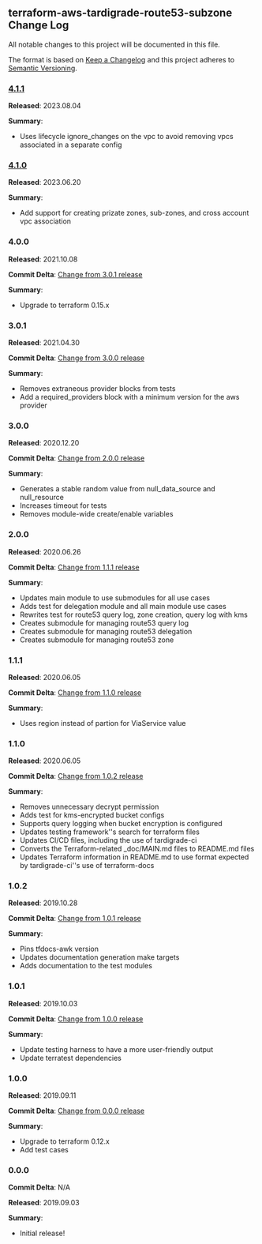 ## terraform-aws-tardigrade-route53-subzone Change Log

All notable changes to this project will be documented in this file.

The format is based on [Keep a Changelog](http://keepachangelog.com/) and this project adheres to [Semantic Versioning](http://semver.org/).


### [4.1.1](https://github.com/plus3it/terraform-aws-tardigrade-route53-subzone/releases/tag/4.1.1)

**Released**: 2023.08.04

**Summary**:

*   Uses lifecycle ignore_changes on the vpc to avoid removing vpcs associated in a separate config

### [4.1.0](https://github.com/plus3it/terraform-aws-tardigrade-route53-subzone/releases/tag/4.1.0)

**Released**: 2023.06.20

**Summary**:

*   Add support for creating prizate zones, sub-zones, and cross account vpc association

### 4.0.0

**Released**: 2021.10.08

**Commit Delta**: [Change from 3.0.1 release](https://github.com/plus3it/terraform-aws-tardigrade-route53-subzone/compare/3.0.1...4.0.0)

**Summary**:

*   Upgrade to terraform 0.15.x

### 3.0.1

**Released**: 2021.04.30

**Commit Delta**: [Change from 3.0.0 release](https://github.com/plus3it/terraform-aws-tardigrade-route53-subzone/compare/3.0.0...3.0.1)

**Summary**:

*   Removes extraneous provider blocks from tests
*   Add a required_providers block with a minimum version for the aws provider

### 3.0.0

**Released**: 2020.12.20

**Commit Delta**: [Change from 2.0.0 release](https://github.com/plus3it/terraform-aws-tardigrade-route53-subzone/compare/2.0.0...3.0.0)

**Summary**:

*   Generates a stable random value from null_data_source and null_resource
*   Increases timeout for tests
*   Removes module-wide create/enable variables

### 2.0.0

**Released**: 2020.06.26

**Commit Delta**: [Change from 1.1.1 release](https://github.com/plus3it/terraform-aws-tardigrade-route53-subzone/compare/1.1.1...2.0.0)

**Summary**:

*   Updates main module to use submodules for all use cases
*   Adds test for delegation module and all main module use cases
*   Rewrites test for route53 query log, zone creation, query log with kms
*   Creates submodule for managing route53 query log
*   Creates submodule for managing route53 delegation
*   Creates submodule for managing route53 zone

### 1.1.1

**Released**: 2020.06.05

**Commit Delta**: [Change from 1.1.0 release](https://github.com/plus3it/terraform-aws-tardigrade-route53-subzone/compare/1.1.0...1.1.1)

**Summary**:

*   Uses region instead of partion for ViaService value

### 1.1.0

**Released**: 2020.06.05

**Commit Delta**: [Change from 1.0.2 release](https://github.com/plus3it/terraform-aws-tardigrade-route53-subzone/compare/1.0.2...1.1.0)

**Summary**:

*   Removes unnecessary decrypt permission
*   Adds test for kms-encrypted bucket configs
*   Supports query logging when bucket encryption is configured
*   Updates testing framework''s search for terraform files
*   Updates CI/CD files, including the use of tardigrade-ci
*   Converts the Terraform-related _doc/MAIN.md files to README.md files
*   Updates Terraform information in README.md to use format expected by tardigrade-ci''s use of terraform-docs

### 1.0.2

**Released**: 2019.10.28

**Commit Delta**: [Change from 1.0.1 release](https://github.com/plus3it/terraform-aws-tardigrade-route53-subzone/compare/1.0.1...1.0.2)

**Summary**:

*   Pins tfdocs-awk version
*   Updates documentation generation make targets
*   Adds documentation to the test modules

### 1.0.1

**Released**: 2019.10.03

**Commit Delta**: [Change from 1.0.0 release](https://github.com/plus3it/terraform-aws-tardigrade-route53-subzone/compare/1.0.0...1.0.1)

**Summary**:

*   Update testing harness to have a more user-friendly output
*   Update terratest dependencies

### 1.0.0

**Released**: 2019.09.11

**Commit Delta**: [Change from 0.0.0 release](https://github.com/plus3it/terraform-aws-tardigrade-route53-subzone/compare/0.0.0...1.0.0)

**Summary**:

*   Upgrade to terraform 0.12.x
*   Add test cases

### 0.0.0

**Commit Delta**: N/A

**Released**: 2019.09.03

**Summary**:

*   Initial release!
